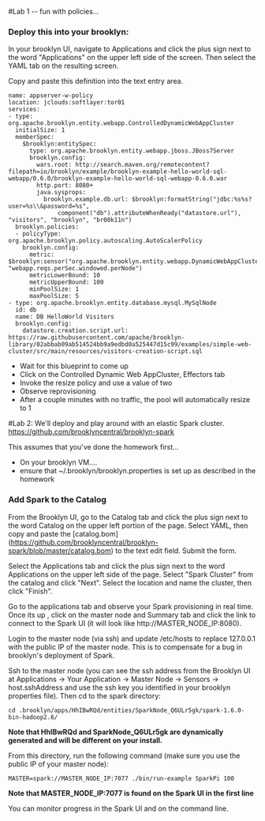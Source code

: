 #Lab 1 --  fun with policies... 
### Deploy this into your brooklyn:
In your brooklyn UI, navigate to Applications and click the plus sign next to the word "Applications" on the upper left side of the screen. Then select the YAML tab on the resulting screen.

Copy and paste this definition into the text entry area.

```
name: appserver-w-policy
location: jclouds:softlayer:tor01
services:
- type: org.apache.brooklyn.entity.webapp.ControlledDynamicWebAppCluster
  initialSize: 1
  memberSpec:
    $brooklyn:entitySpec:
      type: org.apache.brooklyn.entity.webapp.jboss.JBoss7Server
      brooklyn.config:
        wars.root: http://search.maven.org/remotecontent?filepath=io/brooklyn/example/brooklyn-example-hello-world-sql-webapp/0.6.0/brooklyn-example-hello-world-sql-webapp-0.6.0.war
        http.port: 8080+
        java.sysprops: 
          brooklyn.example.db.url: $brooklyn:formatString("jdbc:%s%s?user=%s\\&password=%s",
              component("db").attributeWhenReady("datastore.url"), "visitors", "brooklyn", "br00k11n")
  brooklyn.policies:
  - policyType: org.apache.brooklyn.policy.autoscaling.AutoScalerPolicy
    brooklyn.config:
      metric: $brooklyn:sensor("org.apache.brooklyn.entity.webapp.DynamicWebAppCluster", "webapp.reqs.perSec.windowed.perNode")
      metricLowerBound: 10
      metricUpperBound: 100
      minPoolSize: 1
      maxPoolSize: 5
- type: org.apache.brooklyn.entity.database.mysql.MySqlNode
  id: db
  name: DB HelloWorld Visitors
  brooklyn.config:
    datastore.creation.script.url: https://raw.githubusercontent.com/apache/brooklyn-library/02abbab09ab514524bb9a9edbd0a525447d15c99/examples/simple-web-cluster/src/main/resources/visitors-creation-script.sql
```

* Wait for this blueprint to come up  
* Click on the Controlled Dynamic Web AppCluster, Effectors tab  
* Invoke the resize policy and use a value of two  
* Observe reprovisioning
* After a couple minutes with no traffic, the pool will automatically resize to 1



#Lab 2:
We'll deploy and play around with an elastic Spark cluster.
https://github.com/brooklyncentral/brooklyn-spark

This assumes that you've done the homework first...

* On your brooklyn VM....  
* ensure that ~/.brooklyn/brooklyn.properties is set up as described in the homework


### Add Spark to the Catalog

From the Brooklyn UI, go to the Catalog tab and click the plus sign next to the word Catalog on the upper left portion of the page. Select YAML, then copy and paste the [catalog.bom] (https://github.com/brooklyncentral/brooklyn-spark/blob/master/catalog.bom) to the text edit field. Submit the form.

Select the Applications tab and click the plus sign next to the word Applications on the upper left side of the page. Select "Spark Cluster" from the catalog and click "Next". Select the location and name the cluster, then click "Finish".

Go to the applications tab and observe your Spark provisioning in real time.
Once its up , click on the master node and Summary tab and click the link to connect to the Spark UI (it will look like http://MASTER\_NODE\_IP:8080).

Login to the master node (via ssh) and update /etc/hosts to replace 127.0.0.1 with the public IP of the master node. This is to compensate for a bug in brooklyn's deployment of Spark.

Ssh to the master node (you can see the ssh address from the Brooklyn UI at Applications -> Your Application -> Master Node -> Sensors -> host.sshAddress and use the ssh key you identified in your brooklyn properties file). Then cd to the spark directory:

    cd .brooklyn/apps/HhIBwRQd/entities/SparkNode_Q6ULr5gk/spark-1.6.0-bin-hadoop2.6/
   

**Note that HhIBwRQd and SparkNode_Q6ULr5gk are dynamically generated and will be different on your install.**

From this directory, run the following command (make sure you use the public IP of your master node):

    MASTER=spark://MASTER_NODE_IP:7077 ./bin/run-example SparkPi 100

**Note that MASTER\_NODE\_IP:7077 is found on the Spark UI in the first line**

You can monitor progress in the Spark UI and on the command line.
